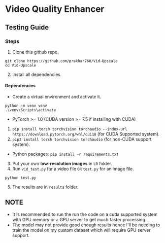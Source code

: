 # Video Quality Enhancer

## Testing Guide

### Steps
1. Clone this github repo.
```
git clone https://github.com/prakhar760/Vid-Upscale
cd Vid-Upscale
```
2. Install all dependencies.
#### Dependencies
- Create a virtual environment and activate it.
```
python -m venv venv
.\venv\Scripts\activate
```
- PyTorch >= 1.0 (CUDA version >= 7.5 if installing with CUDA) 
1. `pip install torch torchvision torchaudio --index-url https://download.pytorch.org/whl/cu118` (for CUDA Supported system).
2. `pip3 install torch torchvision torchaudio` (for non-CUDA support system).

- Python packages:  `pip install -r requirements.txt`
3. Put your own **low-resolution images** in `LR` folder. 
4. Run `vid_test.py` for a video file `OR` `test.py` for an image file.
```
python test.py
```
5. The results are in `results` folder.

## NOTE
- It is recommended to run the run the code on a cuda supported system with GPU memory or a GPU server to get much faster processing.
- The model may not provide good enough results hence I'll be needing to train the model on my custom dataset which will require GPU server support.
